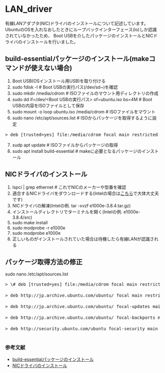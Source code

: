 # LAN_driver
有線LANアダプタ(NIC)ドライバのインストールについて記述しています。<br>
UbuntuのOSを入れなおしたときにループバックインターフェース(lo)しか認識されていなかったため、
Boot USBを介したパッケージのインストールとNICドライバのインストールを行いました。


## build-essentialパッケージのインストール(makeコマンドが使えない場合)
1. Boot USB(OSインストール用USB)を取り付ける
2. sudo fdisk -l # Boot USBの実行パス(/dev/sd~)を確認
3. sudo mkdir /media/cdrom # ISOファイルのマウント用ディレクトリの作成
4. sudo dd if=/dev/<Boot USBの実行パス> of=ubuntu.iso bs=4M # Boot USBの内容をISOファイルとして保存
5. sudo mount -o loop ubuntu.iso /media/cdrom # ISOファイルをマウント
6. sudo nano /etc/apt/sources.list # ISOからパッケージを取得するように設定
<pre>
> deb [trusted=yes] file:/media/cdrom focal main restricted # これを加えて他をすべてコメントアウト
</pre>
7. sudp apt update # ISOファイルからパッケージの取得
8. sudo apt install build-essential # makeに必要となるパッケージのインストール


## NICドライバのインストール
1. lspci | grep ethernet # これでNICのメーカーや型番を確認
2. 適合するNICドライバをダウンロードする(Intelの場合は[こちら](https://www.intel.com/content/www/us/en/download/14611/15817/intel-network-adapter-driver-for-pcie-intel-gigabit-ethernet-network-connections-under-linux-final-release.html)で大体大丈夫です)
3. NICドライバの解凍(Intelの例. tar -xvzf e1000e-3.8.4.tar.gz)
4. インストールディレクトリでターミナルを開く(Intelの例. e1000e-3.8.4/src)
5. sudo make install
6. sudo modprobe -r e1000e
7. sudo modprobe e1000e
8. 正しいものがインストールされていた場合は待機したら有線LANが認識される


## パッケージ取得方法の修正
sudo nano /etc/apt/sources.list
<pre>
> \# deb [trusted=yes] file:/media/cdrom focal main restricted # 先ほど追加したものをコメントアウト<br>
> deb http://jp.archive.ubuntu.com/ubuntu/ focal main restricted universe multiverse # 追加<br>
> deb http://jp.archive.ubuntu.com/ubuntu/ focal-updates main restricted universe multiverse # 追加<br>
> deb http://jp.archive.ubuntu.com/ubuntu/ focal-backports main restricted # 追加<br>
> deb http://security.ubuntu.com/ubuntu focal-security main restricted universe multiverse # 追加<br>
</pre>


### 参考文献
- [build-essentialパッケージのインストール](https://anamorphosis.net/tech/apt-install-build-essential%E3%82%92boot-usb%E3%81%8B%E3%82%89%E3%82%AA%E3%83%95%E3%83%A9%E3%82%A4%E3%83%B3%E3%81%A7%E8%A1%8C%E3%81%86%EF%BC%88ubuntu18-04%EF%BC%89/)
- [NICドライバのインストール](https://qiita.com/hatt0519/items/06ac708f08d9570f2b93)
